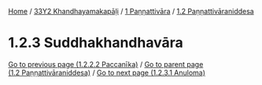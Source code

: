 
[Home](/) / [33Y2 Khandhayamakapāḷi](../../../33Y2.md) / [1 Paṇṇattivāra](../../1.md) / [1.2 Paṇṇattivāraniddesa](../1.2.md)

# 1.2.3 Suddhakhandhavāra


[Go to previous page (1.2.2.2 Paccanīka)](1.2.2/1.2.2.2.md) / [Go to parent page (1.2 Paṇṇattivāraniddesa)](../1.2.md) / [Go to next page (1.2.3.1 Anuloma)](1.2.3/1.2.3.1.md)


